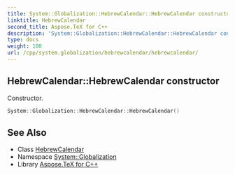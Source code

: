 ```yaml
---
title: System::Globalization::HebrewCalendar::HebrewCalendar constructor
linktitle: HebrewCalendar
second_title: Aspose.TeX for C++
description: 'System::Globalization::HebrewCalendar::HebrewCalendar constructor. Constructor in C++.'
type: docs
weight: 100
url: /cpp/system.globalization/hebrewcalendar/hebrewcalendar/
---
```

## HebrewCalendar::HebrewCalendar constructor


Constructor.

```cpp
System::Globalization::HebrewCalendar::HebrewCalendar()
```

## See Also

* Class [HebrewCalendar](../)
* Namespace [System::Globalization](../../)
* Library [Aspose.TeX for C++](../../../)
